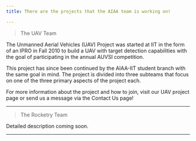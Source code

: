 ```yaml
---
title: There are the projects that the AIAA team is working on!

---
```


> The UAV Team

The Unmanned Aerial Vehicles (UAV) Project was started at IIT in the form of an IPRO in Fall 2010 to build a UAV with target detection capabilities with the goal of participating in the annual AUVSI competition.

This project has since been continued by the AIAA-IIT student branch with the same goal in mind. The project is divided into three subteams that focus on one of the three primary aspects of the project each.

For more information about the project and how to join, visit our UAV project page or send us a message via the Contact Us page!

---

> The Rocketry Team

Detailed description coming soon.


---

